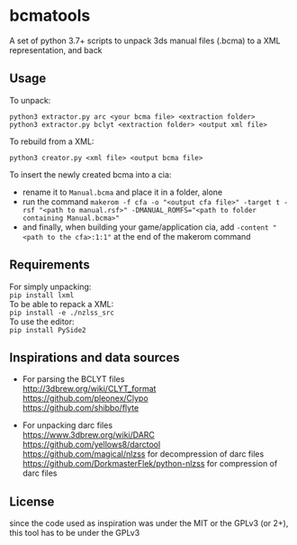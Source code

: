 # bcmatools

A set of python 3.7+ scripts to unpack 3ds manual files (.bcma) to a XML representation, and back

## Usage

To unpack:
```
python3 extractor.py arc <your bcma file> <extraction folder>
python3 extractor.py bclyt <extraction folder> <output xml file>
```
To rebuild from a XML:
```
python3 creator.py <xml file> <output bcma file>
```

To insert the newly created bcma into a cia:
- rename it to `Manual.bcma` and place it in a folder, alone
- run the command `makerom -f cfa -o "<output cfa file>" -target t -rsf "<path to manual.rsf>" -DMANUAL_ROMFS="<path to folder containing Manual.bcma>"`
- and finally, when building your game/application cia, add `-content "<path to the cfa>:1:1"` at the end of the makerom command

## Requirements

For simply unpacking:  
`pip install lxml`  
To be able to repack a XML:  
`pip install -e ./nzlss_src`  
To use the editor:  
`pip install PySide2`  

## Inspirations and data sources

- For parsing the BCLYT files  
http://3dbrew.org/wiki/CLYT_format  
https://github.com/pleonex/Clypo  
https://github.com/shibbo/flyte  

- For unpacking darc files  
https://www.3dbrew.org/wiki/DARC  
https://github.com/yellows8/darctool  
https://github.com/magical/nlzss for decompression of darc files  
https://github.com/DorkmasterFlek/python-nlzss for compression of darc files  

## License

since the code used as inspiration was under the MIT or the GPLv3 (or 2+), this tool has to be under the GPLv3
